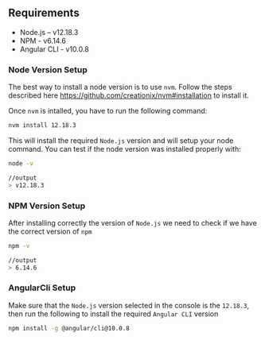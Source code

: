 
## Requirements

- Node.js – v12.18.3
- NPM - v6.14.6
- Angular CLI - v10.0.8

### Node Version Setup

The best way to install a node version is to use `nvm`. Follow the steps described here <https://github.com/creationix/nvm#installation> to install it.

Once `nvm` is intalled, you have to run the following command:

```bash
nvm install 12.18.3
```

This will install the required `Node.js` version and will setup your node command. You can test if the node version was installed properly with:

```bash
node -v

//output
> v12.18.3
```

### NPM Version Setup

After installing correctly the version of `Node.js` we need to check if we have the correct version of `npm`

```bash
npm -v

//output
> 6.14.6
```

### AngularCli Setup

Make sure that the `Node.js` version selected in the console is the `12.18.3`, then run the following to install the required `Angular CLI` version

```bash
npm install -g @angular/cli@10.0.8
```
